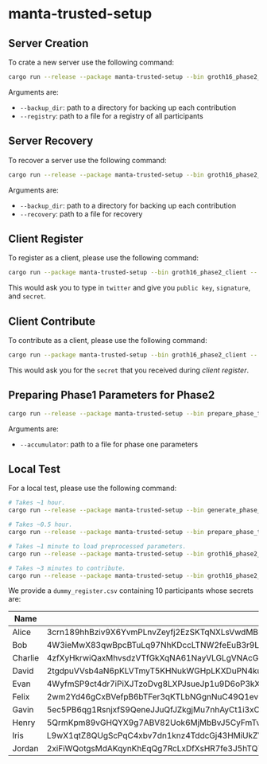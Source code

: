 # manta-trusted-setup

## Server Creation

To crate a new server use the following command: 

```sh
cargo run --release --package manta-trusted-setup --bin groth16_phase2_server -- --backup_dir path_to_backup_directory --registry path_to_registry create
```

Arguments are:

* `--backup_dir`: path to a directory for backing up each contribution
* `--registry`: path to a file for a registry of all participants

## Server Recovery

To recover a server use the following command:

```sh
cargo run --release --package manta-trusted-setup --bin groth16_phase2_server -- --backup_dir path_to_backup_directory --recovery path_to_recovery_file recover
```

Arguments are:

* `--backup_dir`: path to a directory for backing up each contribution
* `--recovery`: path to a file for recovery

## Client Register

To register as a client, please use the following command:

```sh
cargo run --package manta-trusted-setup --bin groth16_phase2_client -- register
```

This would ask you to type in `twitter` and give you `public key`, `signature`, and `secret`.


## Client Contribute

To contribute as a client, please use the following command:

```sh
cargo run --package manta-trusted-setup --bin groth16_phase2_client -- contribute
```

This would ask you for the `secret` that you received during *client register*.

## Preparing Phase1 Parameters for Phase2

```sh
cargo run --release --package manta-trusted-setup --bin prepare_phase_two_parameters -- --accumulator path_to_phase_one_parameter
```

Arguments are:

* `--accumulator`: path to a file for phase one parameters

## Local Test

For a local test, please use the following command:

```sh
# Takes ~1 hour.
cargo run --release --package manta-trusted-setup --bin generate_phase_one_dummy_parameters

# Takes ~0.5 hour.
cargo run --release --package manta-trusted-setup --bin prepare_phase_two_parameters -- --accumulator dummy_phase_one_parameter.data

# Takes ~1 minute to load preprocessed parameters.
cargo run --release --package manta-trusted-setup --bin groth16_phase2_server -- --backup_dir . --registry dummy_register.csv create

# Takes ~3 minutes to contribute.
cargo run --release --package manta-trusted-setup --bin groth16_phase2_client -- contribute
```

We provide a `dummy_register.csv` containing $10$ participants whose secrets are:

| Name | Secret |
| --- | --- |
| Alice | 3crn189hhBziv9X6YvmPLnvZeyfj2EzSKTqNXLsVwdMBq7LFLts8xcKri6Gka5yyo4ra8qoKVhmKcstbhEXBD9ZM |
| Bob | 4W3ieMwX83qwBpcBTuLq97NhKDccLTNW2feEuB3r9LgUb7aSJejHUMQse7GJXoGfBp8kK8StwxN7siYobbiys73a |
| Charlie | 4zfXyHkrwiQaxMhvsdzVTfGkXqNA61NayVLGLgVNAcG4RqAF7csMNWwzGbfhvXPcsFtbx6vbSsMRT34UNXbFc7DL  |
| David | 2tgdpuVVsb4aN6pKLVTmyT5KHNukWGHpLKXDuPN4kuuzzCK2qRExq1hkgV2skNrseqhCPLfwrEhXPdPToJ6dwzKj |
| Evan | 4WyfmSP9ct4dr7iPiXJTzoDvg8LXPJsueJp1u9D6oP3kXKMdRBqX7KEBVkkiD8L8MgRjs5zFefbeV61CX6RrrkSF |
| Felix | 2wm2Yd46gCxBVefpB6bTFer3qKTLbNGgnNuC49Q1evuebzjbaptwD2AmkiLwvc2BtaSDA9NDZUBDCjkx9w3ZKxXi |
| Gavin | 5ec5PB6qg1RsnjxfS9QeneJJuQfJZkgjMu7nhAyCt1i3xCgSYYizoB6Dp1rnYJp5wmWFw2kHM8GmgsZL8oK93Ntg |
| Henry | 5QrmKpm89vGHQYX9g7ABV82Uok6MjMbBvJ5CyFmTvqaMsoYQ6R84PPMXDRTJLfuiSFankboRu17dDs2VdBWECCon |
| Iris | L9wX1qtZ8QUgScPqC4xbv7dn1knz4TddcGj43HMiUkZVGSDYwCMsFQvyhR9YHTBoTq3CCW4xt4zUy6ZG7SkYoig |
| Jordan | 2xiFiWQotgsMdAKqynKhEqQg7RcLxDfXsHR7fe3J5hTQ7yk7Gsq8LGLE2bb12rvFyth98ZVWfNyz9WsFRPQkQWL3 |
